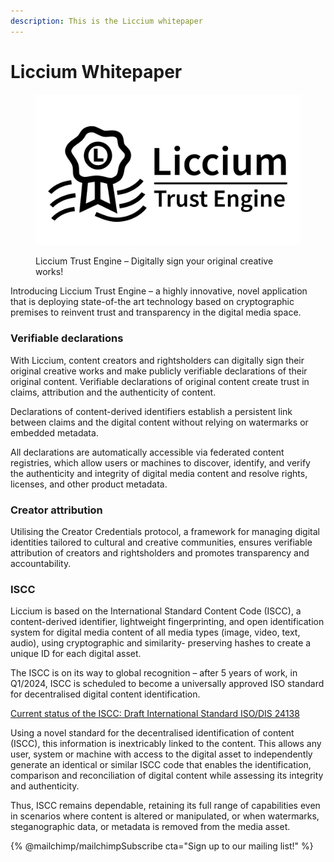 ```yaml
---
description: This is the Liccium whitepaper
---
```


# Liccium Whitepaper

<figure><img src=".gitbook/assets/Liccium-Trust-Engine.png" alt=""><figcaption><p>Liccium Trust Engine – Digitally sign your original creative works!</p></figcaption></figure>

Introducing Liccium Trust Engine – a highly innovative, novel application that is deploying state-of-the art technology based on cryptographic premises to reinvent trust and transparency in the digital media space.

### Verifiable declarations

With Liccium, content creators and rightsholders can digitally sign their original creative works and make publicly verifiable declarations of their original content. Verifiable declarations of original content create trust in claims, attribution and the authenticity of content.

Declarations of content-derived identifiers establish a persistent link between claims and the digital content without relying on watermarks or embedded metadata.

All declarations are automatically accessible via federated content registries, which allow users or machines to discover, identify, and verify the authenticity and integrity of digital media content and resolve rights, licenses, and other product metadata.

### Creator attribution

Utilising the Creator Credentials protocol, a framework for managing digital identities tailored to cultural and creative communities, ensures verifiable attribution of creators and rightsholders and promotes transparency and accountability.

### ISCC

Liccium is based on the International Standard Content Code (ISCC), a content-derived identifier, lightweight fingerprinting, and open identification system for digital media content of all media types (image, video, text, audio),  using cryptographic and similarity- preserving hashes to create a unique ID for each digital asset.&#x20;

The ISCC is on its way to global recognition – after 5 years of work, in Q1/2024, ISCC is scheduled to become a universally approved ISO standard for decentralised digital content identification.&#x20;

[Current status of the ISCC: Draft International Standard ISO/DIS 24138](https://www.iso.org/standard/77899.html)

Using a novel standard for the decentralised identification of content (ISCC), this information is inextricably linked to the content. This allows any user, system or machine with access to the digital asset to independently generate an identical or similar ISCC code that enables the identification, comparison and reconciliation of digital content while assessing its integrity and authenticity.&#x20;

Thus, ISCC remains dependable, retaining its full range of capabilities even in scenarios where content is altered or manipulated, or when watermarks, steganographic data, or metadata is removed from the media asset.



{% @mailchimp/mailchimpSubscribe cta="Sign up to our mailing list!" %}

